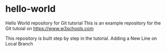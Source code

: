 # hello-world
Hello World repository for Git tutorial
This is an example repository for the Git tutoial on https://www.w3schools.com

This repository is built step by step in the tutorial.
Adding a New Line on Local Branch